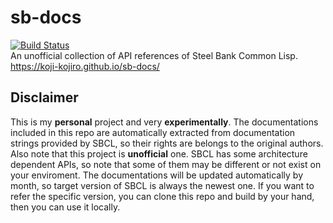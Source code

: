 # sb-docs
[![Build Status](https://travis-ci.org/koji-kojiro/sb-docs.svg?branch=master)](https://travis-ci.org/koji-kojiro/sb-docs)  
An unofficial collection of API references of Steel Bank Common Lisp.  
https://koji-kojiro.github.io/sb-docs/

## Disclaimer
This is my **personal** project and very **experimentally**.
The documentations included in this repo are automatically extracted from documentation strings provided by SBCL,
so their rights are belongs to the original authors. Also note that this project is **unofficial** one.
SBCL has some architecture dependent APIs, so note that some of them may be different or not exist on your enviroment.
The documentations will be updated automatically by month, so target version of SBCL is always the newest one. If you want to refer the specific version, you can clone this repo and build by your hand, then you can use it locally. 
